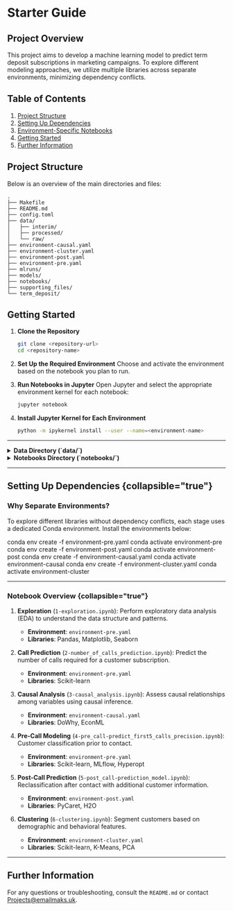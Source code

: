 # Starter Guide

<!-- This starter page introduces the project structure, environment setup, and dependencies for smooth onboarding. -->

## **Project Overview**
This project aims to develop a machine learning model to predict term deposit subscriptions in marketing campaigns. To explore different modeling approaches, we utilize multiple libraries across separate environments, minimizing dependency conflicts.

## **Table of Contents**
1. [Project Structure](#project-structure)
2. [Setting Up Dependencies](#setting-up-dependencies)
3. [Environment-Specific Notebooks](#environment-specific-notebooks)
4. [Getting Started](#getting-started)
5. [Further Information](#further-information)

## **Project Structure**

Below is an overview of the main directories and files:

```plaintext
.
├── Makefile
├── README.md
├── config.toml
├── data/
│   ├── interim/
│   ├── processed/
│   └── raw/
├── environment-causal.yaml
├── environment-cluster.yaml
├── environment-post.yaml
├── environment-pre.yaml
├── mlruns/
├── models/
├── notebooks/
├── supporting_files/
└── term_deposit/
```

## **Getting Started**

1. **Clone the Repository**
   ```bash
   git clone <repository-url>
   cd <repository-name>
   ```

2. **Set Up the Required Environment**
   Choose and activate the environment based on the notebook you plan to run.

3. **Run Notebooks in Jupyter**
   Open Jupyter and select the appropriate environment kernel for each notebook:
   ```bash
   jupyter notebook
   ```

4. **Install Jupyter Kernel for Each Environment**
   ```bash
   python -m ipykernel install --user --name=<environment-name>
   ```

---
<details>
<summary><strong>Data Directory (`data/`)</strong></summary>
Contains datasets at various stages:
- **raw/**: Original, unprocessed data files.
- **interim/**: Intermediate data for transformation steps.
- **processed/**: Final data used for modeling.
</details>

<details>
<summary><strong>Notebooks Directory (`notebooks/`)</strong></summary>
Contains project notebooks for EDA, modeling, and analysis:
- `1-exploration.ipynb`: Exploratory analysis
- `2-number_of_calls_prediction.ipynb`: Regression model for predicting calls needed
- `3-causal_analysis.ipynb`: Causal analysis of variables
- `4-pre_call-predict_first5_calls_precision.ipynb`: Pre-call modeling
- `5-post_call-prediction_model.ipynb`: Post-call reclassification
- `6-clustering.ipynb`: Clustering for customer segmentation
</details>

---

## **Setting Up Dependencies** {collapsible="true"}

### Why Separate Environments?

To explore different libraries without dependency conflicts, each stage uses a dedicated Conda environment. Install the environments below:

<tabs>
<tab title="Pre-Call Modeling">
<code-block lang="bash">
conda env create -f environment-pre.yaml
conda activate environment-pre
</code-block>
</tab>

<tab title="Post-Call Modeling">
<code-block lang="bash">
conda env create -f environment-post.yaml
conda activate environment-post
</code-block>
</tab>

<tab title="Causal Analysis">
<code-block lang="bash">
conda env create -f environment-causal.yaml
conda activate environment-causal
</code-block>
</tab>

<tab title="Clustering">
<code-block lang="bash">
conda env create -f environment-cluster.yaml
conda activate environment-cluster
</code-block>
</tab>
</tabs>

---

### **Notebook Overview** {collapsible="true"}

1. **Exploration** (`1-exploration.ipynb`):
Perform exploratory data analysis (EDA) to understand the data structure and patterns.
    - **Environment**: `environment-pre.yaml`
    - **Libraries**: Pandas, Matplotlib, Seaborn

2. **Call Prediction** (`2-number_of_calls_prediction.ipynb`):
Predict the number of calls required for a customer subscription.
    - **Environment**: `environment-pre.yaml`
    - **Libraries**: Scikit-learn

3. **Causal Analysis** (`3-causal_analysis.ipynb`):
Assess causal relationships among variables using causal inference.
    - **Environment**: `environment-causal.yaml`
    - **Libraries**: DoWhy, EconML

4. **Pre-Call Modeling** (`4-pre_call-predict_first5_calls_precision.ipynb`):
Customer classification prior to contact.
    - **Environment**: `environment-pre.yaml`
    - **Libraries**: Scikit-learn, MLflow, Hyperopt

5. **Post-Call Prediction** (`5-post_call-prediction_model.ipynb`):
Reclassification after contact with additional customer information.
    - **Environment**: `environment-post.yaml`
    - **Libraries**: PyCaret, H2O

6. **Clustering** (`6-clustering.ipynb`):
Segment customers based on demographic and behavioral features.
    - **Environment**: `environment-cluster.yaml`
    - **Libraries**: Scikit-learn, K-Means, PCA

---


## **Further Information**

For any questions or troubleshooting, consult the `README.md` or contact [Projects@emailmaks.uk](mailto:Projects@emailmaks.uk).

